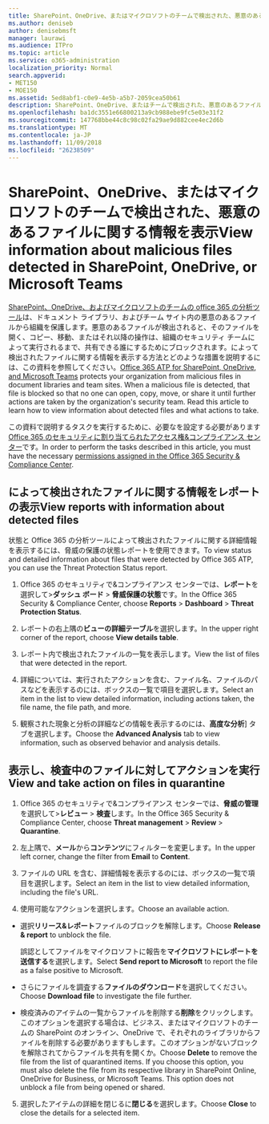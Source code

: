 ```yaml
---
title: SharePoint、OneDrive、またはマイクロソフトのチームで検出された、悪意のあるファイルに関する情報を表示
ms.author: deniseb
author: denisebmsft
manager: laurawi
ms.audience: ITPro
ms.topic: article
ms.service: o365-administration
localization_priority: Normal
search.appverid:
- MET150
- MOE150
ms.assetid: 5ed8abf1-c0e9-4e5b-a5b7-2059cea50b61
description: SharePoint、OneDrive、またはチームで検出された、悪意のあるファイルに関する情報を表示する場所とそれらのファイルに対してアクションを実行する方法について説明します。
ms.openlocfilehash: ba1dc3551e66800213a9cb988ebe9fc5e03e31f2
ms.sourcegitcommit: 147768bbe44c8c98c02fa29ae9d882cee4ec2d6b
ms.translationtype: MT
ms.contentlocale: ja-JP
ms.lasthandoff: 11/09/2018
ms.locfileid: "26238509"
---
```

# <a name="view-information-about-malicious-files-detected-in-sharepoint-onedrive-or-microsoft-teams"></a><span data-ttu-id="f5478-103">SharePoint、OneDrive、またはマイクロソフトのチームで検出された、悪意のあるファイルに関する情報を表示</span><span class="sxs-lookup"><span data-stu-id="f5478-103">View information about malicious files detected in SharePoint, OneDrive, or Microsoft Teams</span></span>

<span data-ttu-id="f5478-p101">[SharePoint、OneDrive、およびマイクロソフトのチームの office 365 の分析ツール](atp-for-spo-odb-and-teams.md)は、ドキュメント ライブラリ、およびチーム サイト内の悪意のあるファイルから組織を保護します。悪意のあるファイルが検出されると、そのファイルを開く、コピー、移動、またはそれ以降の操作は、組織のセキュリティ チームによって実行されるまで、共有できる誰にするためにブロックされます。によって検出されたファイルに関する情報を表示する方法とどのような措置を説明するには、この資料を参照してください。</span><span class="sxs-lookup"><span data-stu-id="f5478-p101">[Office 365 ATP for SharePoint, OneDrive, and Microsoft Teams](atp-for-spo-odb-and-teams.md) protects your organization from malicious files in document libraries and team sites. When a malicious file is detected, that file is blocked so that no one can open, copy, move, or share it until further actions are taken by the organization's security team. Read this article to learn how to view information about detected files and what actions to take.</span></span> 

<span data-ttu-id="f5478-107">この資料で説明するタスクを実行するために、必要なを設定する必要があります[Office 365 のセキュリティに割り当てられたアクセス権&amp;コンプライアンス センター](permissions-in-the-security-and-compliance-center.md)です。</span><span class="sxs-lookup"><span data-stu-id="f5478-107">In order to perform the tasks described in this article, you must have the necessary [permissions assigned in the Office 365 Security &amp; Compliance Center](permissions-in-the-security-and-compliance-center.md).</span></span> 
  
## <a name="view-reports-with-information-about-detected-files"></a><span data-ttu-id="f5478-108">によって検出されたファイルに関する情報をレポートの表示</span><span class="sxs-lookup"><span data-stu-id="f5478-108">View reports with information about detected files</span></span>

<span data-ttu-id="f5478-109">状態と Office 365 の分析ツールによって検出されたファイルに関する詳細情報を表示するには、脅威の保護の状態レポートを使用できます。</span><span class="sxs-lookup"><span data-stu-id="f5478-109">To view status and detailed information about files that were detected by Office 365 ATP, you can use the Threat Protection Status report.</span></span>
  
1. <span data-ttu-id="f5478-110">Office 365 のセキュリティで&amp;コンプライアンス センターでは、**レポート**を選択して\>**ダッシュ ボード** \> **脅威保護の状態**です。</span><span class="sxs-lookup"><span data-stu-id="f5478-110">In the Office 365 Security &amp; Compliance Center, choose **Reports** \> **Dashboard** \> **Threat Protection Status**.</span></span>
    
2. <span data-ttu-id="f5478-111">レポートの右上隅の**ビューの詳細テーブル**を選択します。</span><span class="sxs-lookup"><span data-stu-id="f5478-111">In the upper right corner of the report, choose **View details table**.</span></span>
    
3. <span data-ttu-id="f5478-112">レポート内で検出されたファイルの一覧を表示します。</span><span class="sxs-lookup"><span data-stu-id="f5478-112">View the list of files that were detected in the report.</span></span>
    
4. <span data-ttu-id="f5478-113">詳細については、実行されたアクションを含む、ファイル名、ファイルのパスなどを表示するのには、ボックスの一覧で項目を選択します。</span><span class="sxs-lookup"><span data-stu-id="f5478-113">Select an item in the list to view detailed information, including actions taken, the file name, the file path, and more.</span></span>
    
5. <span data-ttu-id="f5478-114">観察された現象と分析の詳細などの情報を表示するのには、**高度な分析**] タブを選択します。</span><span class="sxs-lookup"><span data-stu-id="f5478-114">Choose the **Advanced Analysis** tab to view information, such as observed behavior and analysis details.</span></span> 
  
## <a name="view-and-take-action-on-files-in-quarantine"></a><span data-ttu-id="f5478-115">表示し、検査中のファイルに対してアクションを実行</span><span class="sxs-lookup"><span data-stu-id="f5478-115">View and take action on files in quarantine</span></span>

1. <span data-ttu-id="f5478-116">Office 365 のセキュリティで&amp;コンプライアンス センターでは、**脅威の管理**を選択して\>**レビュー** \> **検査**します。</span><span class="sxs-lookup"><span data-stu-id="f5478-116">In the Office 365 Security &amp; Compliance Center, choose **Threat management** \> **Review** \> **Quarantine**.</span></span>
    
2. <span data-ttu-id="f5478-117">左上隅で、**メール**から**コンテンツ**にフィルターを変更します。</span><span class="sxs-lookup"><span data-stu-id="f5478-117">In the upper left corner, change the filter from **Email** to **Content**.</span></span>
    
3. <span data-ttu-id="f5478-118">ファイルの URL を含む、詳細情報を表示するのには、ボックスの一覧で項目を選択します。</span><span class="sxs-lookup"><span data-stu-id="f5478-118">Select an item in the list to view detailed information, including the file's URL.</span></span>
    
4. <span data-ttu-id="f5478-119">使用可能なアクションを選択します。</span><span class="sxs-lookup"><span data-stu-id="f5478-119">Choose an available action.</span></span>
    
  - <span data-ttu-id="f5478-120">選択**リリース&amp;レポート**ファイルのブロックを解除します。</span><span class="sxs-lookup"><span data-stu-id="f5478-120">Choose **Release &amp; report** to unblock the file.</span></span> 
    
    <span data-ttu-id="f5478-121">誤認としてファイルをマイクロソフトに報告を**マイクロソフトにレポートを送信する**を選択します。</span><span class="sxs-lookup"><span data-stu-id="f5478-121">Select **Send report to Microsoft** to report the file as a false positive to Microsoft.</span></span> 
    
  - <span data-ttu-id="f5478-122">さらにファイルを調査する**ファイルのダウンロード**を選択してください。</span><span class="sxs-lookup"><span data-stu-id="f5478-122">Choose **Download file** to investigate the file further.</span></span> 
    
  - <span data-ttu-id="f5478-p102">検疫済みのアイテムの一覧からファイルを削除する**削除**をクリックします。このオプションを選択する場合は、ビジネス、またはマイクロソフトのチームの SharePoint のオンライン、OneDrive で、それぞれのライブラリからファイルを削除する必要がありますもします。このオプションがないブロックを解除されてからファイルを共有を開くか。</span><span class="sxs-lookup"><span data-stu-id="f5478-p102">Choose **Delete** to remove the file from the list of quarantined items. If you choose this option, you must also delete the file from its respective library in SharePoint Online, OneDrive for Business, or Microsoft Teams. This option does not unblock a file from being opened or shared.</span></span> 
    
5. <span data-ttu-id="f5478-126">選択したアイテムの詳細を閉じるに**閉じる**を選択します。</span><span class="sxs-lookup"><span data-stu-id="f5478-126">Choose **Close** to close the details for a selected item.</span></span> 
  
  

